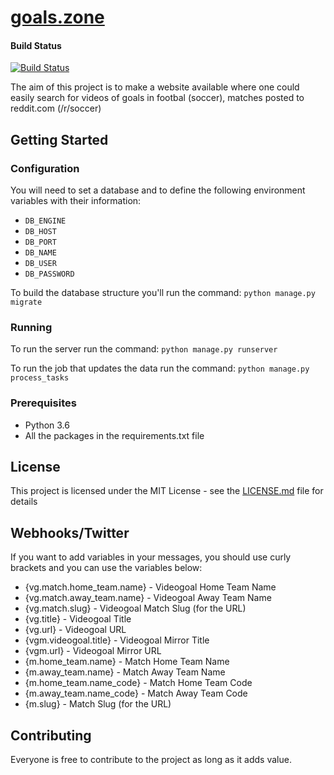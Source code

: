 # [goals.zone](https://goals.zone)

#### Build Status
[![Build Status](https://travis-ci.com/meneses-pt/goals.zone.svg?branch=master)](https://app.travis-ci.com/github/meneses-pt/goals.zone)

The aim of this project is to make a website available where one could easily search for videos of goals in footbal (soccer), matches posted to reddit.com (/r/soccer)

## Getting Started

### Configuration

You will need to set a database and to define the following environment variables with their information:
 * `DB_ENGINE`
 * `DB_HOST`
 * `DB_PORT`
 * `DB_NAME`
 * `DB_USER`
 * `DB_PASSWORD`

To build the database structure you'll run the command:
```python manage.py migrate```

### Running

To run the server run the command:
```python manage.py runserver```

To run the job that updates the data run the command:
```python manage.py process_tasks```

### Prerequisites

 * Python 3.6
 * All the packages in the requirements.txt file

## License

This project is licensed under the MIT License - see the [LICENSE.md](LICENSE.md) file for details

## Webhooks/Twitter

If you want to add variables in your messages, you should use curly brackets and you can use the variables below:

* {vg.match.home_team.name} - Videogoal Home Team Name
* {vg.match.away_team.name} - Videogoal Away Team Name
* {vg.match.slug} - Videogoal Match Slug (for the URL)
* {vg.title} - Videogoal Title
* {vg.url} - Videogoal URL
* {vgm.videogoal.title} - Videogoal Mirror Title
* {vgm.url} - Videogoal Mirror URL
* {m.home_team.name} - Match Home Team Name
* {m.away_team.name} - Match Away Team Name
* {m.home_team.name_code} - Match Home Team Code
* {m.away_team.name_code} - Match Away Team Code
* {m.slug} - Match Slug (for the URL)

## Contributing

Everyone is free to contribute to the project as long as it adds value.
